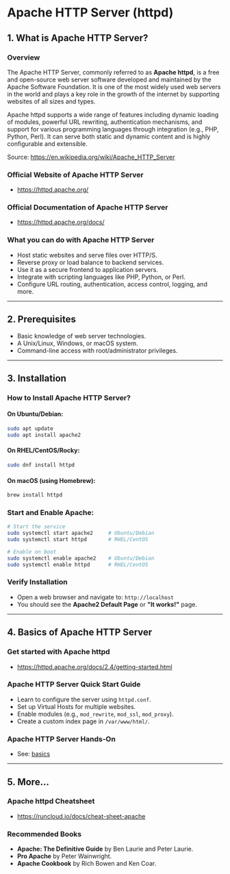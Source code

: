 # Apache HTTP Server (httpd)

## 1. What is Apache HTTP Server?

### Overview

The Apache HTTP Server, commonly referred to as **Apache httpd**, is a free and open-source web server software developed and maintained by the Apache Software Foundation. It is one of the most widely used web servers in the world and plays a key role in the growth of the internet by supporting websites of all sizes and types.

Apache httpd supports a wide range of features including dynamic loading of modules, powerful URL rewriting, authentication mechanisms, and support for various programming languages through integration (e.g., PHP, Python, Perl). It can serve both static and dynamic content and is highly configurable and extensible.

Source: https://en.wikipedia.org/wiki/Apache_HTTP_Server

### Official Website of Apache HTTP Server

- https://httpd.apache.org/

### Official Documentation of Apache HTTP Server

- https://httpd.apache.org/docs/

### What you can do with Apache HTTP Server

- Host static websites and serve files over HTTP/S.
- Reverse proxy or load balance to backend services.
- Use it as a secure frontend to application servers.
- Integrate with scripting languages like PHP, Python, or Perl.
- Configure URL routing, authentication, access control, logging, and more.

---

## 2. Prerequisites

- Basic knowledge of web server technologies.
- A Unix/Linux, Windows, or macOS system.
- Command-line access with root/administrator privileges.

---

## 3. Installation

### How to Install Apache HTTP Server?

#### On Ubuntu/Debian:

```bash
sudo apt update
sudo apt install apache2
```

#### On RHEL/CentOS/Rocky:

```bash
sudo dnf install httpd
```

#### On macOS (using Homebrew):

```bash
brew install httpd
```

### Start and Enable Apache:

```bash
# Start the service
sudo systemctl start apache2     # Ubuntu/Debian
sudo systemctl start httpd       # RHEL/CentOS

# Enable on boot
sudo systemctl enable apache2    # Ubuntu/Debian
sudo systemctl enable httpd      # RHEL/CentOS
```

### Verify Installation

- Open a web browser and navigate to: `http://localhost`
- You should see the **Apache2 Default Page** or **"It works!"** page.

---

## 4. Basics of Apache HTTP Server

### Get started with Apache httpd

- https://httpd.apache.org/docs/2.4/getting-started.html

### Apache HTTP Server Quick Start Guide

- Learn to configure the server using `httpd.conf`.
- Set up Virtual Hosts for multiple websites.
- Enable modules (e.g., `mod_rewrite`, `mod_ssl`, `mod_proxy`).
- Create a custom index page in `/var/www/html/`.

### Apache HTTP Server Hands-On

- See: [basics](./basics/)

---

## 5. More...

### Apache httpd Cheatsheet

- https://runcloud.io/docs/cheat-sheet-apache

### Recommended Books

- **Apache: The Definitive Guide** by Ben Laurie and Peter Laurie.
- **Pro Apache** by Peter Wainwright.
- **Apache Cookbook** by Rich Bowen and Ken Coar.
